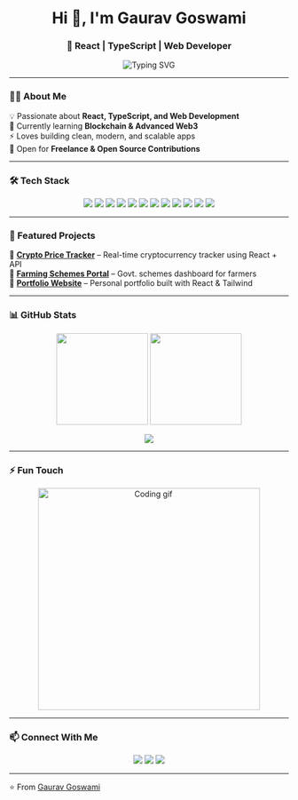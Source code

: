 <!-- Header with cool typing effect -->
<h1 align="center">Hi 👋, I'm Gaurav Goswami</h1>
<h3 align="center">🚀 React | TypeScript | Web Developer</h3>

<p align="center">
  <img src="https://readme-typing-svg.demolab.com?font=Fira+Code&pause=1000&color=0EF7D3&center=true&vCenter=true&width=435&lines=Frontend+Web+Developer;React+%7C+TypeScript+Enthusiast;Building+Web+Apps+with+Love" alt="Typing SVG" />
</p>

---

### 👨‍💻 About Me  
💡 Passionate about **React, TypeScript, and Web Development**  
🌱 Currently learning **Blockchain & Advanced Web3**  
⚡ Loves building clean, modern, and scalable apps  
🎯 Open for **Freelance & Open Source Contributions**

---

### 🛠️ Tech Stack  
<p align="center">
  <!-- Languages -->
  <img src="https://img.shields.io/badge/JavaScript-FFD43B?style=for-the-badge&logo=javascript&logoColor=black" />
  <img src="https://img.shields.io/badge/TypeScript-007ACC?style=for-the-badge&logo=typescript&logoColor=white" />
  <img src="https://img.shields.io/badge/Java-E34F26?style=for-the-badge&logo=openjdk&logoColor=white" />
  
  <!-- Frontend -->
  <img src="https://img.shields.io/badge/React-61DAFB?style=for-the-badge&logo=react&logoColor=black" />
  <img src="https://img.shields.io/badge/TailwindCSS-38B2AC?style=for-the-badge&logo=tailwindcss&logoColor=white" />
  <img src="https://img.shields.io/badge/Next.js-000000?style=for-the-badge&logo=nextdotjs&logoColor=white" />
  
  <!-- Backend -->
  <img src="https://img.shields.io/badge/Node.js-339933?style=for-the-badge&logo=node.js&logoColor=white" />
  <img src="https://img.shields.io/badge/Express-000000?style=for-the-badge&logo=express&logoColor=white" />
  
  <!-- Databases -->
  <img src="https://img.shields.io/badge/MongoDB-4EA94B?style=for-the-badge&logo=mongodb&logoColor=white" />
  <img src="https://img.shields.io/badge/MySQL-005C84?style=for-the-badge&logo=mysql&logoColor=white" />
  
  <!-- Tools -->
  <img src="https://img.shields.io/badge/GitHub-181717?style=for-the-badge&logo=github&logoColor=white" />
  <img src="https://img.shields.io/badge/VSCode-0078D4?style=for-the-badge&logo=visualstudiocode&logoColor=white" />
</p>

---

### 📌 Featured Projects  
🔹 [**Crypto Price Tracker**](https://github.com/your-username/crypto-tracker) – Real-time cryptocurrency tracker using React + API  
🔹 [**Farming Schemes Portal**](https://github.com/your-username/farming-app) – Govt. schemes dashboard for farmers  
🔹 [**Portfolio Website**](https://your-portfolio-link.com) – Personal portfolio built with React & Tailwind  

---

### 📊 GitHub Stats  
<p align="center">
  <img src="https://github-readme-stats.vercel.app/api?username=your-username&show_icons=true&theme=tokyonight" height="165"/>
  <img src="https://github-readme-streak-stats.herokuapp.com/?user=your-username&theme=tokyonight" height="165"/>
</p>

<p align="center">
  <img src="https://github-readme-stats.vercel.app/api/top-langs/?username=your-username&layout=compact&theme=tokyonight" />
</p>

---

### ⚡ Fun Touch  
<p align="center">
  <img src="https://media.giphy.com/media/L8K62iTDkzGX6/giphy.gif" width="400" alt="Coding gif" />
</p>

---

### 📫 Connect With Me  
<p align="center">
  <a href="https://linkedin.com/in/yourprofile" target="_blank"><img src="https://img.shields.io/badge/LinkedIn-0077B5?style=for-the-badge&logo=linkedin&logoColor=white"/></a>
  <a href="https://twitter.com/yourhandle" target="_blank"><img src="https://img.shields.io/badge/Twitter-1DA1F2?style=for-the-badge&logo=twitter&logoColor=white"/></a>
  <a href="mailto:your@email.com"><img src="https://img.shields.io/badge/Email-D14836?style=for-the-badge&logo=gmail&logoColor=white"/></a>
</p>

---

⭐️ From [Gaurav Goswami](https://github.com/your-username)
